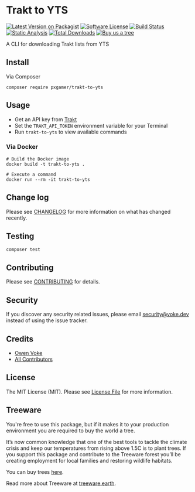 # Trakt to YTS

[![Latest Version on Packagist][ico-version]][link-packagist]
[![Software License][ico-license]](LICENSE.md)
[![Build Status][ico-github-actions]][link-github-actions]
[![Static Analysis][ico-static-analysis]][link-static-analysis]
[![Total Downloads][ico-downloads]][link-downloads]
[![Buy us a tree][ico-treeware-gifting]][link-treeware-gifting]

A CLI for downloading Trakt lists from YTS

## Install

Via Composer

```shell
composer require pxgamer/trakt-to-yts
```

## Usage

- Get an API key from [Trakt][link-trakt-api]
- Set the `TRAKT_API_TOKEN` environment variable for your Terminal
- Run `trakt-to-yts` to view available commands

### Via Docker

```shell
# Build the Docker image
docker build -t trakt-to-yts .

# Execute a command
docker run --rm -it trakt-to-yts
```

## Change log

Please see [CHANGELOG](CHANGELOG.md) for more information on what has changed recently.

## Testing

```shell
composer test
```

## Contributing

Please see [CONTRIBUTING](.github/CONTRIBUTING.md) for details.

## Security

If you discover any security related issues, please email security@voke.dev instead of using the issue tracker.

## Credits

- [Owen Voke][link-author]
- [All Contributors][link-contributors]

## License

The MIT License (MIT). Please see [License File](LICENSE.md) for more information.

## Treeware

You're free to use this package, but if it makes it to your production environment you are required to buy the world a
tree.

It’s now common knowledge that one of the best tools to tackle the climate crisis and keep our temperatures from rising
above 1.5C is to plant trees. If you support this package and contribute to the Treeware forest you’ll be creating
employment for local families and restoring wildlife habitats.

You can buy trees [here][link-treeware-gifting].

Read more about Treeware at [treeware.earth][link-treeware].

[ico-version]: https://img.shields.io/packagist/v/pxgamer/trakt-to-yts.svg?style=flat-square
[ico-license]: https://img.shields.io/badge/license-MIT-brightgreen.svg?style=flat-square
[ico-github-actions]: https://img.shields.io/github/workflow/status/pxgamer/trakt-to-yts/Tests.svg?style=flat-square
[ico-static-analysis]: https://img.shields.io/github/workflow/status/pxgamer/trakt-to-yts/Static%20Analysis.svg?style=flat-square&label=Static%20Analysis
[ico-downloads]: https://img.shields.io/packagist/dt/pxgamer/trakt-to-yts.svg?style=flat-square
[ico-treeware-gifting]: https://img.shields.io/badge/Treeware-%F0%9F%8C%B3-lightgreen?style=flat-square

[link-packagist]: https://packagist.org/packages/pxgamer/trakt-to-yts
[link-github-actions]: https://github.com/pxgamer/trakt-to-yts/actions
[link-static-analysis]: https://github.com/pxgamer/trakt-to-yts/actions/workflows/static.yml
[link-downloads]: https://packagist.org/packages/pxgamer/trakt-to-yts
[link-trakt-api]: https://trakt.tv/oauth/applications
[link-treeware]: https://treeware.earth
[link-treeware-gifting]: https://ecologi.com/owenvoke?gift-trees
[link-author]: https://github.com/owenvoke
[link-contributors]: ../../contributors
